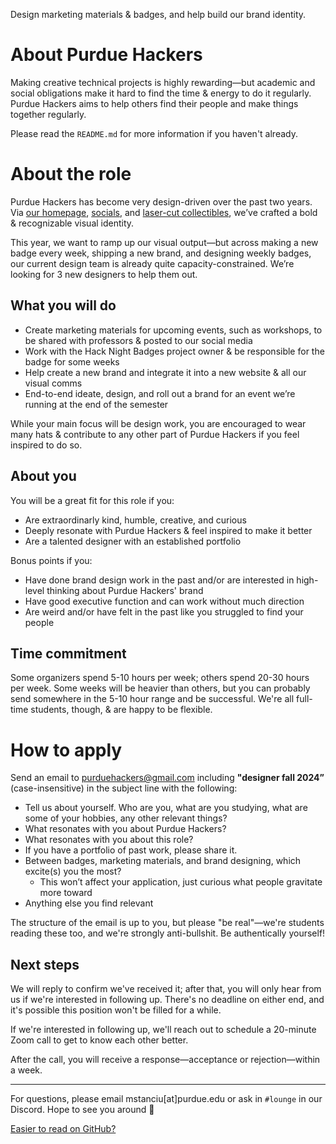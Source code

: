 Design marketing materials & badges, and help build our brand identity.

# About Purdue Hackers

Making creative technical projects is highly rewarding—but academic and social obligations make it hard to find the time & energy to do it regularly. Purdue Hackers aims to help others find their people and make things together regularly.

Please read the `README.md` for more information if you haven't already.

# About the role

Purdue Hackers has become very design-driven over the past two years. Via [our homepage](https://purduehackers.com), [socials](https://instagram.com/purduehackers), and [laser-cut collectibles](https://arc.net/l/quote/nhmllfoo), we’ve crafted a bold & recognizable visual identity.

This year, we want to ramp up our visual output—but across making a new badge every week, shipping a new brand, and designing weekly badges, our current design team is already quite capacity-constrained. We’re looking for 3 new designers to help them out.

## What you will do

- Create marketing materials for upcoming events, such as workshops, to be shared with professors & posted to our social media
- Work with the Hack Night Badges project owner & be responsible for the badge for some weeks
- Help create a new brand and integrate it into a new website & all our visual comms
- End-to-end ideate, design, and roll out a brand for an event we’re running at the end of the semester

While your main focus will be design work, you are encouraged to wear many hats & contribute to any other part of Purdue Hackers if you feel inspired to do so.

## About you

You will be a great fit for this role if you:

- Are extraordinarly kind, humble, creative, and curious
- Deeply resonate with Purdue Hackers & feel inspired to make it better
- Are a talented designer with an established portfolio

Bonus points if you:

- Have done brand design work in the past and/or are interested in high-level thinking about Purdue Hackers' brand
- Have good executive function and can work without much direction
- Are weird and/or have felt in the past like you struggled to find your people

## Time commitment

Some organizers spend 5-10 hours per week; others spend 20-30 hours per week. Some weeks will be heavier than others, but you can probably send somewhere in the 5-10 hour range and be successful. We're all full-time students, though, & are happy to be flexible.

# How to apply

Send an email to purduehackers@gmail.com including **"designer fall 2024”** (case-insensitive) in the subject line with the following:

- Tell us about yourself. Who are you, what are you studying, what are some of your hobbies, any other relevant things?
- What resonates with you about Purdue Hackers?
- What resonates with you about this role?
- If you have a portfolio of past work, please share it.
- Between badges, marketing materials, and brand designing, which excite(s) you the most?
	- This won’t affect your application, just curious what people gravitate more toward
- Anything else you find relevant

The structure of the email is up to you, but please "be real"—we're students reading these too, and we're strongly anti-bullshit. Be authentically yourself!

## Next steps

We will reply to confirm we've received it; after that, you will only hear from us if we're interested in following up. There's no deadline on either end, and it's possible this position won't be filled for a while.

If we're interested in following up, we'll reach out to schedule a 20-minute Zoom call to get to know each other better.

After the call, you will receive a response—acceptance or rejection—within a week.

---

For questions, please email mstanciu[at]purdue.edu or ask in `#lounge` in our Discord. Hope to see you around 💛

[Easier to read on GitHub?](https://github.com/purduehackers/organize/blob/main/directory/designer.md)
